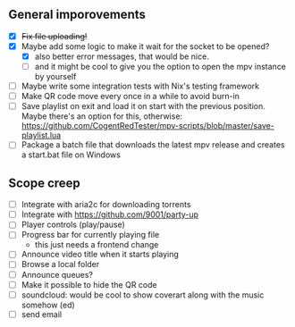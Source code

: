 ## General imporovements

- [x] ~~Fix file uploading!~~
- [x] Maybe add some logic to make it wait for the socket to be opened?
  - [x] also better error messages, that would be nice.
  - [ ] and it might be cool to give you the option to open the mpv instance by yourself
- [ ] Maybe write some integration tests with Nix's testing framework
- [ ] Make QR code move every once in a while to avoid burn-in
- [ ] Save playlist on exit and load it on start with the previous position. Maybe there's an option for this, otherwise: https://github.com/CogentRedTester/mpv-scripts/blob/master/save-playlist.lua
- [ ] Package a batch file that downloads the latest mpv release and creates a start.bat file on Windows

## Scope creep

- [ ] Integrate with aria2c for downloading torrents
- [ ] Integrate with https://github.com/9001/party-up
- [ ] Player controls (play/pause)
- [ ] Progress bar for currently playing file
  - this just needs a frontend change
- [ ] Announce video title when it starts playing
- [ ] Browse a local folder
- [ ] Announce queues?
- [ ] Make it possible to hide the QR code
- [ ] soundcloud: would be cool to show coverart along with the music somehow (ed)
- [ ] send email
